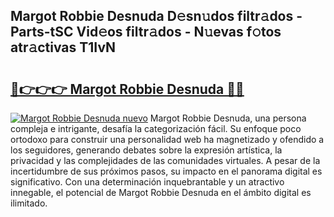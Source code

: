 ## Margot Robbie Desnuda D𝚎sn𝚞dos filtr𝚊dos - Parts-tSC Vid𝚎os filtr𝚊dos - N𝚞evas f𝚘tos atr𝚊ctivas T1IvN

# <h2><a href="http://mb8dqy8.tromn.icu/?c=Margot+Robbie+Desnuda">🔗👉👉👉 Margot Robbie Desnuda 🔗🔗</a></h2>

[![Margot Robbie Desnuda nuevo](https://i.imgur.com/pEAQMta.gif)](http://mb8dqy8.tromn.icu/?c=Margot+Robbie+Desnuda)
Margot Robbie Desnuda, una persona compleja e intrigante, desafía la categorización fácil. Su enfoque poco ortodoxo para construir una personalidad web ha magnetizado y ofendido a los seguidores, generando debates sobre la expresión artística, la privacidad y las complejidades de las comunidades virtuales. A pesar de la incertidumbre de sus próximos pasos, su impacto en el panorama digital es significativo. Con una determinación inquebrantable y un atractivo innegable, el potencial de Margot Robbie Desnuda en el ámbito digital es ilimitado.
